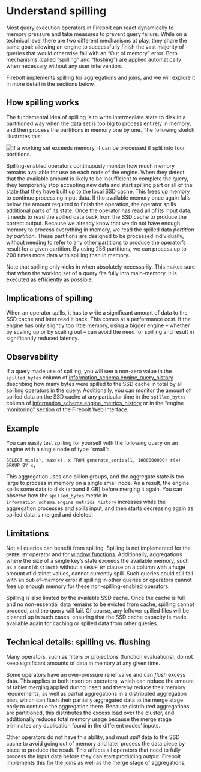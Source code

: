 # [](#understand-spilling)Understand spilling

Most query execution operators in Firebolt can react dynamically to memory pressure and take measures to prevent query failure. While on a technical level there are two different mechanisms at play, they share the same goal: allowing an engine to successfully finish the vast majority of queries that would otherwise fail with an “Out of memory” error. Both mechanisms (called “spilling” and “flushing”) are applied automatically when necessary without any user intervention.

Firebolt implements spilling for aggregations and joins, and we will explore it in more detail in the sections below.

## [](#how-spilling-works)How spilling works

The fundamental idea of spilling is to write intermediate state to disk in a partitioned way when the data set is too big to process entirely in memory, and then process the partitions in memory one by one. The following sketch illustrates this:

![If a working set exceeds memory, it can be processed if split into four partitions.](../../assets/images/spilling.png)

Spilling-enabled operators continuously monitor how much memory remains available for use on each node of the engine. When they detect that the available amount is likely to be insufficient to complete the query, they temporarily stop accepting new data and start spilling part or all of the state that they have built up to the local SSD cache. This frees up memory to continue processing input data. If the available memory once again falls below the amount required to finish the operation, the operator spills additional parts of its state. Once the operator has read all of its input data, it needs to read the spilled data back from the SSD cache to produce the correct output. Because we already know that we do not have enough memory to process everything in memory, we read the spilled data *partition by partition*. These partitions are designed to be processed individually, without needing to refer to any other partitions to produce the operator’s result for a given partition. By using 256 partitions, we can process up to 200 times more data with spilling than in memory.

Note that spilling only kicks in when absolutely necessarily. This makes sure that when the working set of a query fits fully into main-memory, it is executed as efficiently as possible.

## [](#implications-of-spilling)Implications of spilling

When an operator spills, it has to write a significant amount of data to the SSD cache and later read it back. This comes at a performance cost. If the engine has only slightly too little memory, using a bigger engine – whether by scaling up or by scaling out – can avoid the need for spilling and result in significantly reduced latency.

## [](#observability)Observability

If a query made use of spilling, you will see a non-zero value in the `spilled_bytes` column of [information\_schema.engine\_query\_history](/sql_reference/information-schema/engine-query-history.html) describing how many bytes were spilled to the SSD cache in total by all spilling operators in the query. Additionally, you can monitor the amount of spilled data on the SSD cache at any particular time in the `spilled_bytes` column of [information\_schema.engine\_metrics\_history](/sql_reference/information-schema/engine-metrics-history.html) or in the “engine monitoring” section of the Firebolt Web Interface.

## [](#example)Example

You can easily test spilling for yourself with the following query on an engine with a single node of type “small”:

```
SELECT min(x), max(x), x FROM generate_series(1, 1000000000) r(x) GROUP BY x;
```

This aggregation uses one billion groups, and the aggregate state is too large to process in memory on a single small node. As a result, the engine spills some data to disk (around 8 GB) before merging it again. You can observe how the `spilled_bytes` metric in `information_schema.engine_metrics_history` increases while the aggregation processes and spills input, and then starts decreasing again as spilled data is merged and deleted.

## [](#limitations)Limitations

Not all queries can benefit from spilling. Spilling is not implemented for the `ORDER BY` operator and for [window functions](/sql_reference/functions-reference/window/). Additionally, aggregations where the size of a single key’s state exceeds the available memory, such as a `count(distinct)` without a `GROUP BY` clause on a column with a huge amount of distinct values, cannot currently spill. Such queries could still fail with an out-of-memory error if spilling in other queries or operators cannot free up enough memory for these non-spilling-enabled operators.

Spilling is also limited by the available SSD cache. Once the cache is full and no non-essential data remains to be evicted from cache, spilling cannot proceed, and the query will fail. Of course, any leftover spilled files will be cleaned up in such cases, ensuring that the SSD cache capacity is made available again for caching or spilled data from other queries.

## [](#technical-details-spilling-vs-flushing)Technical details: spilling vs. flushing

Many operators, such as filters or projections (function evaluations), do not keep significant amounts of data in memory at any given time.

Some operators have an over-pressure relief valve and can *flush* excess data. This applies to both insertion operators, which can reduce the amount of tablet merging applied during insert and thereby reduce their memory requirements, as well as partial aggregations in a distributed aggregation plan, which can flush their partially aggregated data to the merge stage early to continue the aggregation there. Because distributed aggregations are partitioned, this distributes the excess load over the cluster, and additionally reduces total memory usage because the merge stage eliminates any duplication found in the different nodes’ inputs.

Other operators do not have this ability, and must *spill* data to the SSD cache to avoid going out of memory and later process the data piece by piece to produce the result. This affects all operators that need to fully process the input data before they can start producing output. Firebolt implements this for the joins as well as the merge stage of aggregations.
